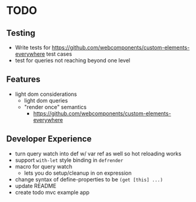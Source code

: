 # TODO

## Testing

- Write tests for https://github.com/webcomponents/custom-elements-everywhere
  test cases
- test for queries not reaching beyond one level

## Features

- light dom considerations
  - light dom queries
  - "render once" semantics
    - https://github.com/webcomponents/custom-elements-everywhere

## Developer Experience

- turn query watch into def w/ var ref as well so hot reloading works
- support `with-let` style binding in `defrender`
- macro for query watch
  - lets you do setup/cleanup in on expression
- change syntax of define-properties to be `(get [this] ...)`
- update README
- create todo mvc example app
